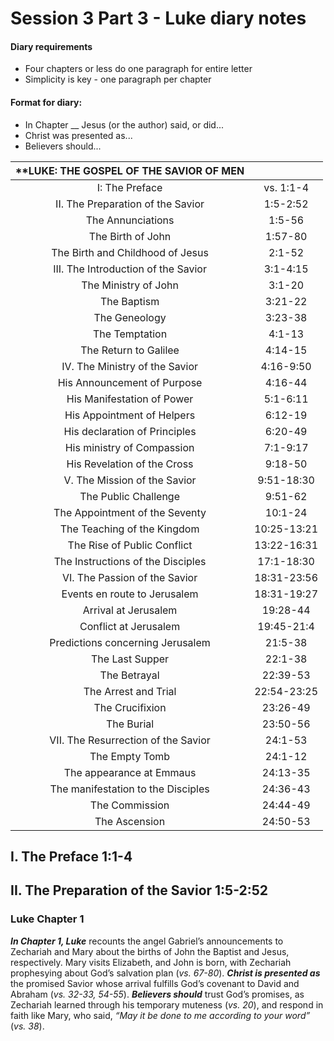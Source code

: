 # Session 3 Part 3 - Luke diary notes

#### Diary requirements
- Four chapters or less do one paragraph for entire letter
- Simplicity is key - one paragraph per chapter

#### Format for diary:
- In Chapter __ Jesus (or the author) said, or did...
- Christ was presented as...
- Believers should...

| **LUKE: THE GOSPEL OF THE SAVIOR OF MEN | |
|:-------:|:-------:|
| I: The Preface | vs. 1:1-4 |
| II. The Preparation of the Savior | 1:5-2:52 |
| The Annunciations | 1:5-56 |
| The Birth of John | 1:57-80 |
| The Birth and Childhood of Jesus | 2:1-52 |
| III. The Introduction of the Savior | 3:1-4:15 |
| The Ministry of John | 3:1-20 |
| The Baptism | 3:21-22 |
| The Geneology | 3:23-38 |
| The Temptation | 4:1-13 |
| The Return to Galilee | 4:14-15 |
| IV. The Ministry of the Savior | 4:16-9:50 |
| His Announcement of Purpose | 4:16-44 | 
| His Manifestation of Power | 5:1-6:11 |
| His Appointment of Helpers | 6:12-19 |
| His declaration of Principles | 6:20-49 |
| His ministry of Compassion | 7:1-9:17 |
| His Revelation of the Cross | 9:18-50 |
| V. The Mission of the Savior | 9:51-18:30 |
| The Public Challenge | 9:51-62 |
| The Appointment of the Seventy | 10:1-24 |
| The Teaching of the Kingdom | 10:25-13:21 |
| The Rise of Public Conflict | 13:22-16:31 |
| The Instructions of the Disciples | 17:1-18:30 |
| VI. The Passion of the Savior | 18:31-23:56 |
| Events en route to Jerusalem | 18:31-19:27 |
| Arrival at Jerusalem | 19:28-44 |
| Conflict at Jerusalem | 19:45-21:4 |
| Predictions concerning Jerusalem | 21:5-38 |
| The Last Supper | 22:1-38 |
| The Betrayal | 22:39-53 |
| The Arrest and Trial | 22:54-23:25 |
| The Crucifixion | 23:26-49 |
| The Burial | 23:50-56 |
| VII. The Resurrection of the Savior | 24:1-53 |
| The Empty Tomb | 24:1-12 |
| The appearance at Emmaus | 24:13-35 |
| The manifestation to the Disciples | 24:36-43 |
| The Commission | 24:44-49 | 
| The Ascension | 24:50-53 |

## I. The Preface 1:1-4
## II. The Preparation of the Savior 1:5-2:52

### **Luke Chapter 1**  
**_In Chapter 1, Luke_** recounts the angel Gabriel’s announcements to Zechariah and Mary about the births of John the Baptist and Jesus, respectively. Mary visits Elizabeth, and John is born, with Zechariah prophesying about God’s salvation plan (*vs. 67-80*). **_Christ is presented as_** the promised Savior whose arrival fulfills God’s covenant to David and Abraham (*vs. 32-33, 54-55*). **_Believers should_** trust God’s promises, as Zechariah learned through his temporary muteness (*vs. 20*), and respond in faith like Mary, who said, *“May it be done to me according to your word”* (*vs. 38*).







